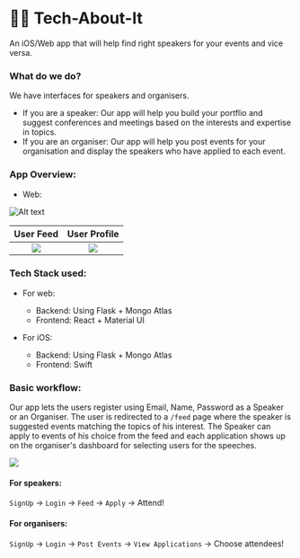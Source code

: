 # 👷‍♂️ Tech-About-It
An iOS/Web app that will help find right speakers for your events and vice versa.

### What do we do?

We have interfaces for speakers and organisers. 
- If you are a speaker:
Our app will help you build your portflio and suggest conferences and meetings based on the interests and expertise in topics.
- If you are an organiser:
Our app will help you post events for your organisation and display the speakers who have applied to each event. 

### App Overview: 

* Web:

![Alt text](https://user-images.githubusercontent.com/42820001/96284855-cf0ee580-0ffb-11eb-8b42-b44b8ade9a2e.png)


User Feed            |  User Profile
:-------------------------:|:-------------------------:
![](https://user-images.githubusercontent.com/42820001/96285304-66743880-0ffc-11eb-8c39-c95f17359bfd.png) |  ![](https://user-images.githubusercontent.com/42820001/96285665-e13d5380-0ffc-11eb-90ff-9264c621362e.png)




### Tech Stack used:

- For web:
  - Backend: Using Flask + Mongo Atlas
  - Frontend: React + Material UI

- For iOS:
  - Backend: Using Flask + Mongo Atlas
  - Frontend: Swift
 
 
### Basic workflow:

Our app lets the users register using Email, Name, Password as a Speaker or an Organiser. The user is redirected to a `/feed` page where the speaker is suggested events matching the topics of his interest. The Speaker can apply to events of his choice from the feed and each application shows up on the organiser's dashboard for selecting users for the speeches.

![](https://user-images.githubusercontent.com/42820001/96285988-53ae3380-0ffd-11eb-84d9-dfd543b82eb7.png)

#### For speakers:

`SignUp` -> `Login` -> `Feed` -> `Apply` -> Attend!

#### For organisers:

`SignUp` -> `Login` -> `Post Events` -> `View Applications` -> Choose attendees!

